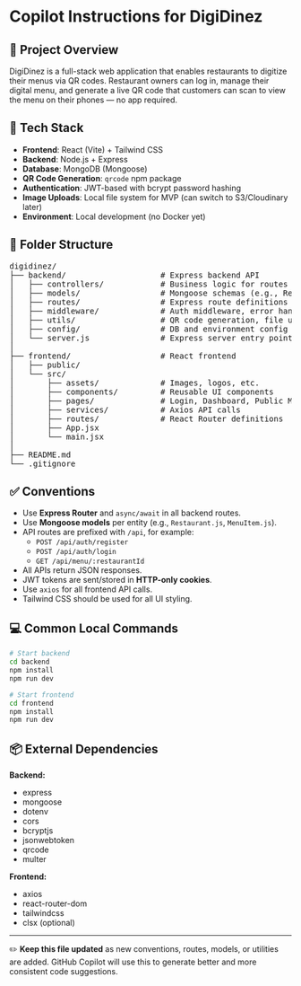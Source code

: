 # Copilot Instructions for DigiDinez

## 🔧 Project Overview
DigiDinez is a full-stack web application that enables restaurants to digitize their menus via QR codes. Restaurant owners can log in, manage their digital menu, and generate a live QR code that customers can scan to view the menu on their phones — no app required.

## 🧱 Tech Stack

- **Frontend**: React (Vite) + Tailwind CSS
- **Backend**: Node.js + Express
- **Database**: MongoDB (Mongoose)
- **QR Code Generation**: `qrcode` npm package
- **Authentication**: JWT-based with bcrypt password hashing
- **Image Uploads**: Local file system for MVP (can switch to S3/Cloudinary later)
- **Environment**: Local development (no Docker yet)

## 📁 Folder Structure

<pre>
digidinez/
├── backend/                    # Express backend API
│   ├── controllers/            # Business logic for routes
│   ├── models/                 # Mongoose schemas (e.g., Restaurant, MenuItem)
│   ├── routes/                 # Express route definitions
│   ├── middleware/             # Auth middleware, error handling
│   ├── utils/                  # QR code generation, file uploads
│   ├── config/                 # DB and environment config
│   └── server.js               # Express server entry point
│
├── frontend/                   # React frontend
│   ├── public/
│   └── src/
│       ├── assets/             # Images, logos, etc.
│       ├── components/         # Reusable UI components
│       ├── pages/              # Login, Dashboard, Public Menu View
│       ├── services/           # Axios API calls
│       ├── routes/             # React Router definitions
│       ├── App.jsx
│       └── main.jsx
│
├── README.md
└── .gitignore
</pre>

## ✅ Conventions

- Use **Express Router** and `async/await` in all backend routes.
- Use **Mongoose models** per entity (e.g., `Restaurant.js`, `MenuItem.js`).
- API routes are prefixed with `/api`, for example:
  - `POST /api/auth/register`
  - `POST /api/auth/login`
  - `GET /api/menu/:restaurantId`
- All APIs return JSON responses.
- JWT tokens are sent/stored in **HTTP-only cookies**.
- Use `axios` for all frontend API calls.
- Tailwind CSS should be used for all UI styling.

## 💻 Common Local Commands

```bash
# Start backend
cd backend
npm install
npm run dev

# Start frontend
cd frontend
npm install
npm run dev
```

## 📦 External Dependencies

**Backend:**

- express
- mongoose
- dotenv
- cors
- bcryptjs
- jsonwebtoken
- qrcode
- multer

**Frontend:**

- axios
- react-router-dom
- tailwindcss
- clsx (optional)

---

✏️ **Keep this file updated** as new conventions, routes, models, or utilities are added. GitHub Copilot will use this to generate better and more consistent code suggestions.
